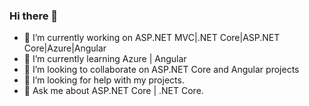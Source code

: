 ### Hi there 👋

- 🔭 I’m currently working on ASP.NET MVC|.NET Core|ASP.NET Core|Azure|Angular
- 🌱 I’m currently learning Azure | Angular
- 👯 I’m looking to collaborate on ASP.NET Core and Angular projects
- 🤔 I’m looking for help with my projects.
- 💬 Ask me about ASP.NET Core | .NET Core.
<!--- - 📫 How to reach me: ...
- 😄 Pronouns: ...
- ⚡ Fun fact: ...
-->
